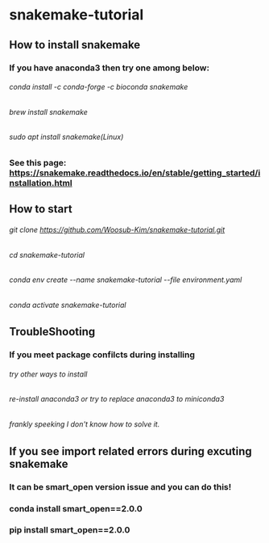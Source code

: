 # snakemake-tutorial

## How to install snakemake
### If you have anaconda3 then try one among below:
###### conda install -c conda-forge -c bioconda snakemake
###### brew install snakemake
###### sudo apt install snakemake(Linux)
### See this page: https://snakemake.readthedocs.io/en/stable/getting_started/installation.html

## How to start
###### git clone https://github.com/Woosub-Kim/snakemake-tutorial.git
###### cd snakemake-tutorial
###### conda env create --name snakemake-tutorial --file environment.yaml
###### conda activate snakemake-tutorial

## TroubleShooting
### If you meet package confilcts during installing
###### try other ways to install
###### re-install anaconda3 or try to replace anaconda3 to miniconda3
###### frankly speeking I don't know how to solve it.

## If you see import related errors during excuting snakemake
### It can be smart_open version issue and you can do this!
### conda install smart_open==2.0.0 
### pip install smart_open==2.0.0
